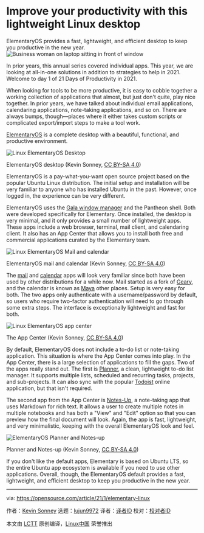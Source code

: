 [#]: collector: (lujun9972)
[#]: translator: ( )
[#]: reviewer: ( )
[#]: publisher: ( )
[#]: url: ( )
[#]: subject: (Improve your productivity with this lightweight Linux desktop)
[#]: via: (https://opensource.com/article/21/1/elementary-linux)
[#]: author: (Kevin Sonney https://opensource.com/users/ksonney)

Improve your productivity with this lightweight Linux desktop
======
ElementaryOS provides a fast, lightweight, and efficient desktop to keep
you productive in the new year.
![Business woman on laptop sitting in front of window][1]

In prior years, this annual series covered individual apps. This year, we are looking at all-in-one solutions in addition to strategies to help in 2021. Welcome to day 1 of 21 Days of Productivity in 2021.

When looking for tools to be more productive, it is easy to cobble together a working collection of applications that almost, but just don't quite, play nice together. In prior years, we have talked about individual email applications, calendaring applications, note-taking applications, and so on. There are always bumps, though—places where it either takes custom scripts or complicated export/import steps to make a tool work.

[ElementaryOS][2] is a complete desktop with a beautiful, functional, and productive environment.

![Linux ElementaryOS Desktop][3]

ElementaryOS desktop (Kevin Sonney, [CC BY-SA 4.0][4])

ElementaryOS is a pay-what-you-want open source project based on the popular Ubuntu Linux distribution. The initial setup and installation will be very familiar to anyone who has installed Ubuntu in the past. However, once logged in, the experience can be very different.

ElementaryOS uses the [Gala window manager][5] and the Pantheon shell. Both were developed specifically for Elementary. Once installed, the desktop is very minimal, and it only provides a small number of lightweight apps. These apps include a web browser, terminal, mail client, and calendaring client. It also has an App Center that allows you to install both free and commercial applications curated by the Elementary team.

![Linux ElementaryOS Mail and calendar][6]

ElementaryOS mail and calendar (Kevin Sonney, [CC BY-SA 4.0][4])

The [mail][7] and [calendar][8] apps will look very familiar since both have been used by other distributions for a while now. Mail started as a fork of [Geary][9], and the calendar is known as [Maya][10] other places. Setup is very easy for both. The two apps only authenticate with a username/password by default, so users who require two-factor authentication will need to go through some extra steps. The interface is exceptionally lightweight and fast for both.

![Linux ElementaryOS app center][11]

The App Center (Kevin Sonney, [CC BY-SA 4.0][4])

By default, ElementaryOS does not include a to-do list or note-taking application. This situation is where the App Center comes into play. In the App Center, there is a large selection of applications to fill the gaps. Two of the apps really stand out. The first is [Planner][12], a clean, lightweight to-do list manager. It supports multiple lists, scheduled and recurring tasks, projects, and sub-projects. It can also sync with the popular [Todoist][13] online application, but that isn't required.

The second app from the App Center is [Notes-Up][14], a note-taking app that uses Markdown for rich text. It allows a user to create multiple notes in multiple notebooks and has both a "View" and "Edit" option so that you can preview how the final document will look. Again, the app is fast, lightweight, and very minimalistic, keeping with the overall ElementaryOS look and feel.

![ElementaryOS Planner and Notes-up][15]

Planner and Notes-up (Kevin Sonney, [CC BY-SA 4.0][4])

If you don't like the default apps, Elementary is based on Ubuntu LTS, so the entire Ubuntu app ecosystem is available if you need to use other applications. Overall, though, the ElementaryOS default provides a fast, lightweight, and efficient desktop to keep you productive in the new year.

--------------------------------------------------------------------------------

via: https://opensource.com/article/21/1/elementary-linux

作者：[Kevin Sonney][a]
选题：[lujun9972][b]
译者：[译者ID](https://github.com/译者ID)
校对：[校对者ID](https://github.com/校对者ID)

本文由 [LCTT](https://github.com/LCTT/TranslateProject) 原创编译，[Linux中国](https://linux.cn/) 荣誉推出

[a]: https://opensource.com/users/ksonney
[b]: https://github.com/lujun9972
[1]: https://opensource.com/sites/default/files/styles/image-full-size/public/lead-images/lenovo-thinkpad-laptop-concentration-focus-windows-office.png?itok=-8E2ihcF (Woman using laptop concentrating)
[2]: https://elementary.io/
[3]: https://opensource.com/sites/default/files/pictures/elementaryos-desktop.png (ElementaryOS Desktop)
[4]: https://creativecommons.org/licenses/by-sa/4.0/
[5]: https://github.com/elementary/gala
[6]: https://opensource.com/sites/default/files/pictures/elementaryos-mail-calendar.png (Linux ElementaryOS Mail and calendar)
[7]: https://github.com/elementary/mail
[8]: https://github.com/elementary/calendar
[9]: https://wiki.gnome.org/Apps/Geary
[10]: https://launchpad.net/maya
[11]: https://opensource.com/sites/default/files/pictures/elementaryos-app-center_0.png (Linux ElementaryOS app center)
[12]: https://appcenter.elementary.io/com.github.alainm23.planner/
[13]: https://todoist.com/
[14]: https://github.com/Philip-Scott/Notes-up
[15]: https://opensource.com/sites/default/files/pictures/planner-notes-up.png (ElementaryOS Planner and Notes-up)
